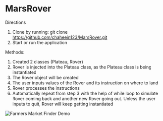 # MarsRover

Directions
1) Clone by running: git clone https://github.com/chaheein123/MarsRover.git
2) Start or run the application

Methods:
1) Created 2 classes (Plateau, Rover)
2) Rover is injected into the Plateau class, as the Plateau class is being instantiated
3) The Rover object will be created
4) The user inputs values of the Rover and its instruction on where to land
5) Rover processes the instructions
6) Automatically repeat from step 3 with the help of while loop to simulate Rover coming back and another new Rover going out. Unless the user inputs to quit, Rover will keep getting instantiated

![Farmers Market Finder Demo](Desktop/example.gif)
